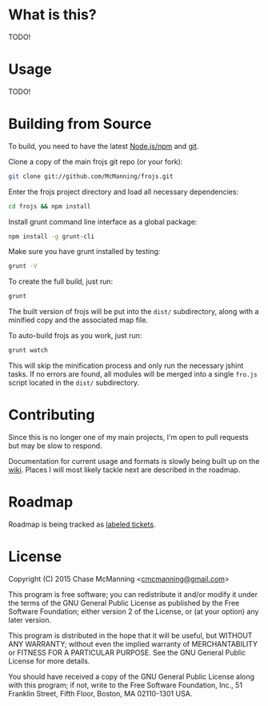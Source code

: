 What is this?
======
TODO!

Usage
======
TODO!

Building from Source
======
To build, you need to have the latest [Node.js/npm](http://nodejs.org/download/) and [git](http://git-scm.com/downloads).

Clone a copy of the main frojs git repo (or your fork):
```bash
git clone git://github.com/McManning/frojs.git
```

Enter the frojs project directory and load all necessary dependencies:
```bash
cd frojs && npm install
```

Install grunt command line interface as a global package:
```bash
npm install -g grunt-cli
```

Make sure you have grunt installed by testing:
```bash
grunt -V
```

To create the full build, just run:
```bash
grunt
```

The built version of frojs will be put into the `dist/` subdirectory, along with a minified copy and the associated map file. 

To auto-build frojs as you work, just run:
```bash
grunt watch
```

This will skip the minification process and only run the necessary jshint tasks. If no errors are found, all modules will be merged into a single `fro.js` script located in the `dist/` subdirectory.

Contributing
======
Since this is no longer one of my main projects, I'm open to pull requests but may be slow to respond. 

Documentation for current usage and formats is slowly being built up on the [wiki](https://github.com/McManning/frojs/wiki). Places I will most likely tackle next are described in the roadmap.

Roadmap
======
Roadmap is being tracked as [labeled tickets](https://github.com/McManning/frojs/labels/roadmap).

License
======

Copyright (C) 2015 Chase McManning <<cmcmanning@gmail.com>>

This program is free software; you can redistribute it and/or modify
it under the terms of the GNU General Public License as published by
the Free Software Foundation; either version 2 of the License, or
(at your option) any later version.

This program is distributed in the hope that it will be useful,
but WITHOUT ANY WARRANTY; without even the implied warranty of
MERCHANTABILITY or FITNESS FOR A PARTICULAR PURPOSE.  See the
GNU General Public License for more details.

You should have received a copy of the GNU General Public License along
with this program; if not, write to the Free Software Foundation, Inc.,
51 Franklin Street, Fifth Floor, Boston, MA 02110-1301 USA.
